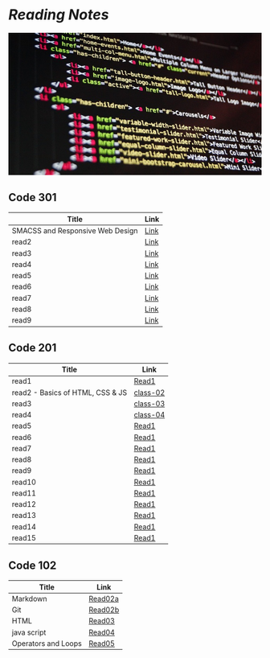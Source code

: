 # *Reading Notes*


 ![image](https://github.com/HamzhSuilik/reading-notes/blob/main/image/code.jpg?raw=true)



## Code 301

| Title                                  | Link                                                                        |
| ---------------------------------------| --------------------------------------------------------------------------- |
| SMACSS and Responsive Web Design       | [Link](https://hamzhsuilik.github.io/reading-notes/read-301/read-1.md)      |
| read2                                  | [Link](https://hamzhsuilik.github.io/reading-notes/read-301/read-2.md)      |
| read3                                  | [Link](https://hamzhsuilik.github.io/reading-notes/read-301/read-3.md)      |
| read4                                  | [Link](https://hamzhsuilik.github.io/reading-notes/read-301/read-4.md)      |
| read5                                  | [Link](https://hamzhsuilik.github.io/reading-notes/read-301/read-5.md)      |
| read6                                  | [Link](https://hamzhsuilik.github.io/reading-notes/read-301/read-6.md)      |
| read7                                  | [Link](https://hamzhsuilik.github.io/reading-notes/read-301/read-7.md)      |
| read8                                  | [Link](https://hamzhsuilik.github.io/reading-notes/read-301/read-8.md)      |
| read9                                  | [Link](https://hamzhsuilik.github.io/reading-notes/read-301/read-9.md)      |

## Code 201


| Title                                  | Link                                                               |
| ---------------------------------------| ------------------------------------------------------------------ |
| read1                                  | [Read1](https://hamzhsuilik.github.io/reading-notes/read-1)        |
| read2 - Basics of HTML, CSS & JS       | [class-02](https://hamzhsuilik.github.io/reading-notes/class-02.md)|
| read3                                  | [class-03](https://hamzhsuilik.github.io/reading-notes/class-03.md)|
| read4                                  | [class-04](https://hamzhsuilik.github.io/reading-notes/class-04.md)|
| read5                                  | [Read1](https://hamzhsuilik.github.io/reading-notes/read-5)        |
| read6                                  | [Read1](https://hamzhsuilik.github.io/reading-notes/read-6)        |
| read7                                  | [Read1](https://hamzhsuilik.github.io/reading-notes/read-7)        |
| read8                                  | [Read1](https://hamzhsuilik.github.io/reading-notes/read-8)        |
| read9                                  | [Read1](https://hamzhsuilik.github.io/reading-notes/read-9)        |
| read10                                 | [Read1](https://hamzhsuilik.github.io/reading-notes/read-10)       |
| read11                                 | [Read1](https://hamzhsuilik.github.io/reading-notes/read-11)       |
| read12                                 | [Read1](https://hamzhsuilik.github.io/reading-notes/read-12)       |
| read13                                 | [Read1](https://hamzhsuilik.github.io/reading-notes/read-13)       |
| read14                                 | [Read1](https://hamzhsuilik.github.io/reading-notes/read-14)       |
| read15                                 | [Read1](https://hamzhsuilik.github.io/reading-notes/read-15)       |


## Code 102

| Title                                  | Link                                                               |
| ---------------------------------------| ------------------------------------------------------------------ |
| Markdown                               | [Read02a](https://hamzhsuilik.github.io/reading-notes/read2a)      |
| Git                                    | [Read02b](https://hamzhsuilik.github.io/reading-notes/read2b)      |
| HTML                                   | [Read03](https://hamzhsuilik.github.io/reading-notes/read3)        |
| java script                            | [Read04](https://hamzhsuilik.github.io/reading-notes/read4)        |
| Operators and Loops                    | [Read05](https://hamzhsuilik.github.io/reading-notes/read5)        |

